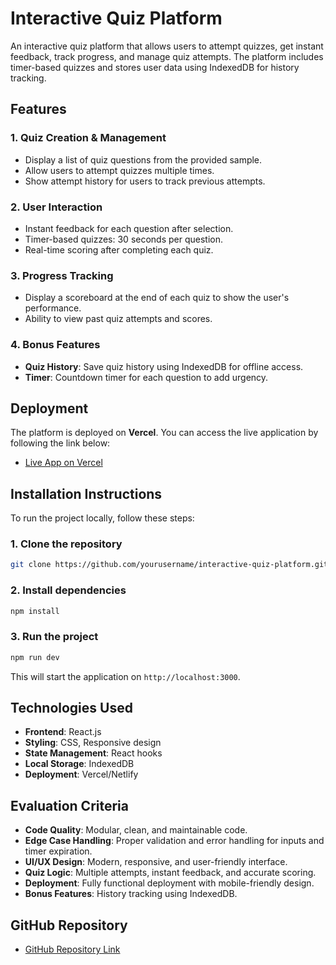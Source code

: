 # Interactive Quiz Platform

An interactive quiz platform that allows users to attempt quizzes, get instant feedback, track progress, and manage quiz attempts. The platform includes timer-based quizzes and stores user data using IndexedDB for history tracking.

## Features

### 1. **Quiz Creation & Management**
   - Display a list of quiz questions from the provided sample.
   - Allow users to attempt quizzes multiple times.
   - Show attempt history for users to track previous attempts.

### 2. **User Interaction**
   - Instant feedback for each question after selection.
   - Timer-based quizzes: 30 seconds per question.
   - Real-time scoring after completing each quiz.

### 3. **Progress Tracking**
   - Display a scoreboard at the end of each quiz to show the user's performance.
   - Ability to view past quiz attempts and scores.

### 4. **Bonus Features**
   - **Quiz History**: Save quiz history using IndexedDB for offline access.
   - **Timer**: Countdown timer for each question to add urgency.

## Deployment

The platform is deployed on **Vercel**. You can access the live application by following the link below:

- [Live App on Vercel](https://your-deployment-link.vercel.app/)

## Installation Instructions

To run the project locally, follow these steps:

### 1. Clone the repository

```bash
git clone https://github.com/yourusername/interactive-quiz-platform.git
```


### 2. Install dependencies

```bash
npm install
```

### 3. Run the project

```bash
npm run dev
```

This will start the application on `http://localhost:3000`.

## Technologies Used

- **Frontend**: React.js
- **Styling**: CSS, Responsive design
- **State Management**: React hooks
- **Local Storage**: IndexedDB
- **Deployment**: Vercel/Netlify

## Evaluation Criteria

- **Code Quality**: Modular, clean, and maintainable code.
- **Edge Case Handling**: Proper validation and error handling for inputs and timer expiration.
- **UI/UX Design**: Modern, responsive, and user-friendly interface.
- **Quiz Logic**: Multiple attempts, instant feedback, and accurate scoring.
- **Deployment**: Fully functional deployment with mobile-friendly design.
- **Bonus Features**: History tracking using IndexedDB.

## GitHub Repository

- [GitHub Repository Link](https://github.com/Takmim00/quiz-task)
